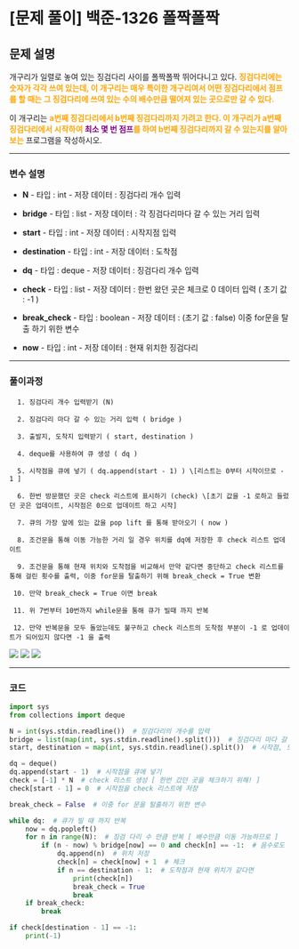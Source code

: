 # [문제 풀이] 백준-1326 폴짝폴짝

## 문제 설명
개구리가 일렬로 놓여 있는 징검다리 사이를 폴짝폴짝 뛰어다니고 있다. 
<span style="color:orange;">**징검다리에는 숫자가 각각 쓰여 있는데, 이 개구리는 매우 특이한 개구리여서 어떤 징검다리에서 점프를 할 때는 그 징검다리에 쓰여 있는 수의 배수만큼 떨어져 있는 곳으로만 갈 수 있다.**</span>

이 개구리는 <span style="color:orange;"> **a번째 징검다리에서 b번째 징검다리까지 가려고 한다. 이 개구리가 a번째 징검다리에서 시작하여 <span style= "color:purple">최소 몇 번 점프</span>를 하여 b번째 징검다리까지 갈 수 있는지를 알아보는** </span>프로그램을 작성하시오.

  ---
### 변수 설명
   
   - **N**
    - 타입 : int
    - 저장 데이터 : 징검다리 개수 입력
   
   - **bridge**
    - 타입 : list
    - 저장 데이터 : 각 징검다리마다 갈 수 있는 거리 입력
   
   - **start**
    - 타입 : int
    - 저장 데이터 : 시작지점 입력
   
   - **destination**
    - 타입 : int
    - 저장 데이터 : 도착점
   
   - **dq**
    - 타입 : deque 
    - 저장 데이터 : 징검다리 개수 입력
    
   - **check**
    - 타입 : list
    - 저장 데이터 : 한번 왔던 곳은 체크로 0 데이터 입력 ( 초기 값 : -1 )
  
   - **break_check**
    - 타입 : boolean
    - 저장 데이터 : (초기 값 : false) 이중 for문을 탈출 하기 위한 변수
   
   - **now**
    - 타입 : int
    - 저장 데이터 : 현재 위치한 징검다리
    
 ---
  
   ### 풀이과정
```text
  1. 징검다리 개수 입력받기 (N)
  
  2. 징검다리 마다 갈 수 있는 거리 입력 ( bridge )
  
  3. 출발지, 도착지 입력받기 ( start, destination )
  
  4. deque를 사용하여 큐 생성 ( dq )
  
  5. 시작점을 큐에 넣기 ( dq.append(start - 1) ) \[리스트는 0부터 시작이므로 - 1 ]
  
  6. 한번 방문했던 곳은 check 리스트에 표시하기 (check) \[초기 값을 -1 로하고 들렀던 곳은 업데이트, 시작점은 0으로 업데이트 하고 시작]
  
  7. 큐의 가장 앞에 있는 값을 pop lift 를 통해 받아오기 ( now )
  
  8. 조건문을 통해 이동 가능한 거리 일 경우 위치를 dq에 저장한 후 check 리스트 업데이트
  
  9. 조건문을 통해 현재 위치와 도착점을 비교해서 만약 같다면 중단하고 check 리스트를 통해 걸린 횟수를 출력, 이중 for문을 탈출하기 위해 break_check = True 변환
 
 10. 만약 break_check = True 이면 break
 
 11. 위 7번부터 10번까지 while문을 통해 큐가 빌때 까지 반복
 
 12. 만약 반복문을 모두 돌았는데도 불구하고 check 리스트의 도착점 부분이 -1 로 업데이트가 되어있지 않다면 -1 을 출력 
 ```
  ![](https://images.velog.io/images/soshin_dev/post/5e92c368-4b4b-4a3c-b982-088d75f9e136/KakaoTalk_20220124_145605950.jpg)
  ![](https://images.velog.io/images/soshin_dev/post/81b94b86-fac9-4f83-9b93-909f597692a0/KakaoTalk_20220124_145605950_01.jpg)
  ![](https://images.velog.io/images/soshin_dev/post/b2bf9afe-c8c2-42fd-a863-2162e035bae8/KakaoTalk_20220124_145605950_02.jpg)
  
  ---
### 코드

```python
import sys
from collections import deque

N = int(sys.stdin.readline())  # 징검다리의 개수를 입력
bridge = list(map(int, sys.stdin.readline().split()))  # 징검다리 마다 갈 수 있는 거리 입력
start, destination = map(int, sys.stdin.readline().split())  # 시작점, 도착점 입력

dq = deque()
dq.append(start - 1)  # 시작점을 큐에 넣기
check = [-1] * N  # check 리스트 생성 [ 한번 갔던 곳을 체크하기 위해! ]
check[start - 1] = 0  # 시작점을 check 리스트에 저장

break_check = False  # 이중 for 문을 탈출하기 위한 변수

while dq:  # 큐가 빌 때 까지 반복
    now = dq.popleft()
    for n in range(N):  # 징검 다리 수 만큼 반복 [ 배수만큼 이동 가능하므로 ]
        if (n - now) % bridge[now] == 0 and check[n] == -1:  # 음수로도 이동이 가능하므로 N - now 로 값 지정
            dq.append(n)  # 위치 저장
            check[n] = check[now] + 1  # 체크
            if n == destination - 1:  # 도착점과 현재 위치가 같다면
                print(check[n])
                break_check = True
                break
    if break_check:
        break

if check[destination - 1] == -1:
    print(-1)
```
